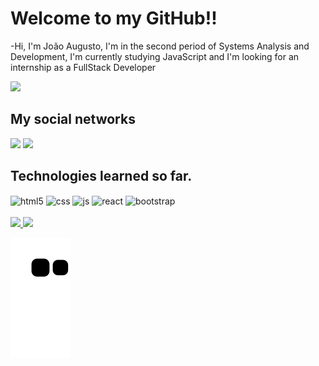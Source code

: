 <div>
  <h1>Welcome to my GitHub!!</h1>
  <lr>
  <p>-Hi, I'm João Augusto, I'm in the second period of Systems Analysis and Development, I'm currently studying JavaScript and I'm looking for an internship as a FullStack Developer</p>
    <img src="https://encrypted-tbn0.gstatic.com/images?q=tbn:ANd9GcQy8vxf8UzfTvle9Ti4WzlB8NXwve5BKe5LsQ&usqp=CAU">
    <h2>My social networks</h2>
    <div>
      <a href="https://instagram.com/joaoaugusto_jf" target="_blank"><img src="https://img.shields.io/badge/-Instagram-%23E4405F?style=for-the-badge&logo=instagram&logoColor=white" target="_blank"></a>
      <a href="https://www.linkedin.com/in/joaoaarodrigues" target="_blank"><img src="https://img.shields.io/badge/-LinkedIn-%230077B5?style=for-the-badge&logo=linkedin&logoColor=white" target="_blank"></a>   
  </div>
  <h2>Technologies learned so far.</h2>
    <div style="display: inline_block">
      <img align="center" alt="html5" src="https://img.shields.io/badge/HTML5-E34F26?style=for-the-badge&logo=html5&logoColor=white" />
      <img align="center" alt="css" src="https://img.shields.io/badge/CSS3-1572B6?style=for-the-badge&logo=css3&logoColor=white" />
      <img align="center" alt="js" src="https://img.shields.io/badge/JavaScript-F7DF1E?style=for-the-badge&logo=javascript&logoColor=black" />
      <img align="center" alt="react" src="https://img.shields.io/badge/React-20232A?style=for-the-badge&logo=react&logoColor=61DAFB" />
      <img align="center" alt="bootstrap" src="https://img.shields.io/badge/BootStrap-4c0bce?style=for-the-badge&logo=bootstrap&logoColor=white" />
    </div><br/>
 </div>
<div>
<a href="https://github.com/joaoaugusto2708">
<img height="180em" src="https://github-readme-stats.vercel.app/api/top-langs/?username=joaoaugusto2708&layout=compact&langs_count=7&theme=dracula"/>
<img height="180em" src="https://github-readme-stats.vercel.app/api?username=joaoaugusto2708&show_icons=true&theme=dracula&include_all_commits=true&count_private=true"/>
</div>
  
![Snake animation](https://github.com/joaoaugusto2708/joaoaugusto2708/blob/output/github-contribution-grid-snake.svg)
